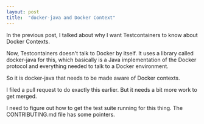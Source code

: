 ```yaml
---
layout: post
title:  "docker-java and Docker Context"
---
```

In the previous post, I talked about why I want Testcontainers to know about Docker Contexts.  

Now, Testcontainers doesn't talk to Docker by itself. It uses a library called docker-java for this, which basically is a Java implementation of the Docker protocol and everything needed to talk to a Docker environment. 

So it is docker-java that needs to be made aware of Docker contexts. 

I filed a pull request to do exactly this earlier. But it needs a bit more work to get merged. 

I need to figure out how to get the test suite running for this thing. The CONTRIBUTING.md file has some pointers.  